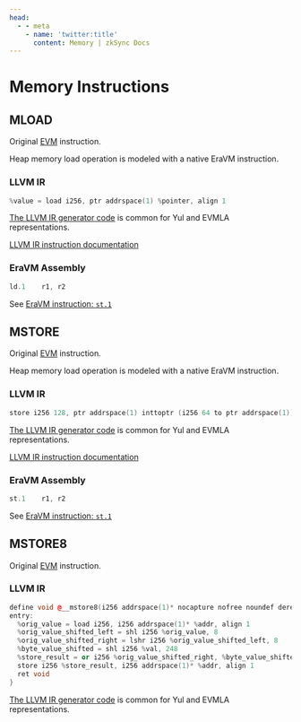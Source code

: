```yaml
---
head:
  - - meta
    - name: 'twitter:title'
      content: Memory | zkSync Docs
---
```


# Memory Instructions

## MLOAD

Original [EVM](https://www.evm.codes/#51?fork=shanghai) instruction.

Heap memory load operation is modeled with a native EraVM instruction.

### LLVM IR

```c++
%value = load i256, ptr addrspace(1) %pointer, align 1
```

[The LLVM IR generator code](https://github.com/matter-labs/era-compiler-llvm-context/blob/main/src/eravm/evm/memory.rs#L15)
is common for Yul and EVMLA representations.

[LLVM IR instruction documentation](https://releases.llvm.org/15.0.0/docs/LangRef.html#load-instruction)

### EraVM Assembly

```asm
ld.1    r1, r2
```

See [EraVM instruction: `st.1`](https://matter-labs.github.io/eravm-spec/spec.html#LoadDefinition)

## MSTORE

Original [EVM](https://www.evm.codes/#52?fork=shanghai) instruction.

Heap memory load operation is modeled with a native EraVM instruction.

### LLVM IR

```c++
store i256 128, ptr addrspace(1) inttoptr (i256 64 to ptr addrspace(1)), align 1
```

[The LLVM IR generator code](https://github.com/matter-labs/era-compiler-llvm-context/blob/main/src/eravm/evm/memory.rs#L38)
is common for Yul and EVMLA representations.

[LLVM IR instruction documentation](https://releases.llvm.org/15.0.0/docs/LangRef.html#store-instruction)

### EraVM Assembly

```asm
st.1    r1, r2
```

See [EraVM instruction: `st.1`](https://matter-labs.github.io/eravm-spec/spec.html#StoreDefinition)

## MSTORE8

Original [EVM](https://www.evm.codes/#53?fork=shanghai) instruction.

### LLVM IR

```c++
define void @__mstore8(i256 addrspace(1)* nocapture nofree noundef dereferenceable(32) %addr, i256 %val) #2 {
entry:
  %orig_value = load i256, i256 addrspace(1)* %addr, align 1
  %orig_value_shifted_left = shl i256 %orig_value, 8
  %orig_value_shifted_right = lshr i256 %orig_value_shifted_left, 8
  %byte_value_shifted = shl i256 %val, 248
  %store_result = or i256 %orig_value_shifted_right, %byte_value_shifted
  store i256 %store_result, i256 addrspace(1)* %addr, align 1
  ret void
}
```

[The LLVM IR generator code](https://github.com/matter-labs/era-compiler-llvm-context/blob/main/src/eravm/evm/memory.rs#L62)
is common for Yul and EVMLA representations.
